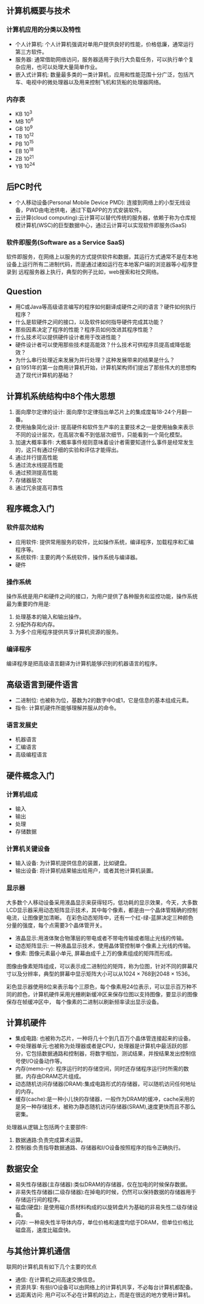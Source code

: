 ## 计算机概要与技术
### 计算机应用的分类以及特性
+ 个人计算机: 个人计算机强调对单用户提供良好的性能，价格低廉，通常运行第三方软件。
+ 服务器: 通常借助网络访问，服务器适用于执行大负载任务，可以执行单个复杂应用，也可以处理大量简单作业。
+ 嵌入式计算机: 数量最多类的一类计算机，应用和性能范围十分广泛，包括汽车、电视中的微处理器以及用来控制飞机和货船的处理器网络。
  
### 内存表
+ KB $10^3$
+ MB $10^6$
+ GB $10^9$
+ TB $10^{12}$
+ PB $10^{15}$
+ EB $10^{18}$
+ ZB $10^{21}$
+ YB $10^{24}$

## 后PC时代
+ 个人移动设备(Personal Mobile Device PMD): 连接到网络上的小型无线设备，PWD由电池供电，通过下载APP的方式安装软件。
+ 云计算(cloud computing):云计算可以替代传统的服务器，依赖于称为仓库规模计算机(WSC)的巨型数据中心，通过云计算可以实现软件即服务(SaaS)

### 软件即服务(Software as a Service SaaS)
软件即服务，在网络上以服务的方式提供软件和数据，其运行方式通常不是在本地设备上运行所有二进制代码，而是通过诸如运行在本地客户端的浏览器等小程序登录到
远程服务器上执行，典型的例子比如，web搜索和社交网络。

## Question
+ 用C或Java等高级语言编写的程序如何翻译成硬件之间的语言？硬件如何执行程序？
+ 什么是软硬件之间的接口，以及软件如何指导硬件完成其功能？
+ 那些因素决定了程序的性能？程序员如何改进其程序性能？
+ 什么技术可以提供硬件设计者用于改进性能？
+ 硬件设计者可以使用那些技术提高能效？什么技术可供程序员提高或降低能效？
+ 为什么串行处理近来发展为并行处理？这种发展带来的结果是什么？
+ 自1951年的第一台商用计算机开始，计算机架构师们提出了那些伟大的思想构造了现代计算机的基础？

## 计算机系统结构中8个伟大思想
1. 面向摩尔定律的设计: 面向摩尔定律指出单芯片上的集成度每18-24个月翻一番。
2. 使用抽象简化设计: 提高硬件和软件生产率的主要技术之一是使用抽象来表示不同的设计层次，在高层次看不到低层次细节，只能看到一个简化模型。
3. 加速大概率事件: 大概率事件规则意味着设计者需要知道什么事件是经常发生的，这只有通过仔细的实验和评估才能得出。
4. 通过并行提高性能
5. 通过流水线提高性能
6. 通过预测提高性能
7. 存储器层次
8. 通过冗余提高可靠性

## 程序概念入门
### 软件层次结构
+ 应用软件: 提供常用服务的软件，比如操作系统，编译程序，加载程序和汇编程序等。
+ 系统软件: 主要的两个系统软件，操作系统与编译器。
+ 硬件

### 操作系统
操作系统是用户和硬件之间的接口，为用户提供了各种服务和监控功能，操作系统最为重要的作用是:
1. 处理基本的输入和输出操作。
2. 分配外存和内存。
3. 为多个应用程序提供共享计算机资源的服务。

### 编译程序
编译程序是把高级语言翻译为计算机能够识别的机器语言的程序。

## 高级语言到硬件语言
+ 二进制位: 也被称为位，基数为2的数字中0或1，它是信息的基本组成元素。
+ 指令: 计算机硬件所能够理解并服从的命令。

### 语言发展史
+ 机器语言
+ 汇编语言
+ 高级编程语言

## 硬件概念入门
### 计算机组成
+ 输入
+ 输出
+ 处理
+ 存储数据

### 计算机关键设备
+ 输入设备: 为计算机提供信息的装置，比如键盘。 
+ 输出设备: 将计算机结果输出给用户，或者其他计算机装置。

### 显示器
大多数个人移动设备采用液晶显示来获得轻巧，低功耗的显示效果，今天，大多数LCD显示器采用动态矩阵显示技术，其中每个像素，都是由一个晶体管精确的控制电流，让图像更加清晰。
在彩色动态矩阵中，还有一个红-绿-蓝屏决定三种颜色分量的强度，每个点需要3个晶体管开关。

+ 液晶显示:用液体聚合物薄层的带电或者不带电传输或者阻止光线的传输。
+ 动态矩阵显示: 一种液晶显示技术，使用晶体管控制单个像素上光线的传输。
+ 像素: 图像元素最小单元, 屏幕由成千上万的像素组成的矩阵而形成。

图像由像素矩阵组成，可以表示成二进制位的矩阵，称为位图，针对不同的屏幕尺寸以及分辨率，典型的屏幕中显示矩阵大小可以从$1024\times768$到$2048\times1536$。

彩色显示器使用8位来表示每个三原色，每个像素用24位表示，可以显示百万种不同的颜色，计算机硬件采用光栅刷新缓冲区来保存位图以支持图像，要显示的图像保存在帧缓冲区中，
每个像素的二进制以刷新频率读出显示设备。

## 计算机硬件
+ 集成电路: 也被称为芯片，一种将几十个到几百万个晶体管连接起来的设备。
+ 中处理器单元:也被称为处理器或者是CPU，处理器是计算机中最活跃的部分，它包括数据通路和控制器，将数字相加，测试结果，并按结果发出控制信号使I/O设备动作等。
+ 内存(memo-ry): 程序运行时的存储空间，同时还存储程序运行时所需的数据，内存由DRAM芯片组成。
+ 动态随机访问存储器(DRAM):集成电路形式的存储器，可以随机访问任何地址的内存。
+ 缓存(cache):是一种小儿快的存储器，一般作为DRAM的缓冲，cache采用的是另一种存储技术，被称为静态随机访问存储器(SRAM),速度更快而且不那么密集。

处理器从逻辑上包括两个主要部件:
1. 数据通路:负责完成算术运算。
2. 控制器:负责指导数据通路、存储器和I/O设备按照程序的指令正确执行。

## 数据安全
+ 易失性存储器(主存储器):类似DRAM的存储器，仅在加电的时候保存数据。
+ 非易失性存储器(二级存储器):在掉电的时候，仍然可以保持数据的存储器用于存储运行间的程序。
+ 磁盘(硬盘): 是使用磁介质材料构成的以旋转盘片为基础的非易失性二级存储设备。
+ 闪存: 一种易失性半导体内存，单位价格和速度均低于DRAM，但单位价格比磁盘高，速度比磁盘快。

## 与其他计算机通信
联网的计算机具有如下几个主要的优点
+ 通信: 在计算机之间高速交换信息。
+ 资源共享: 有些I/O设备可以由网络上的计算机共享，不必每台计算机都配备。
+ 远距离访问: 用户可以不必在计算机的边上，而是在很远的地方使用计算机。

